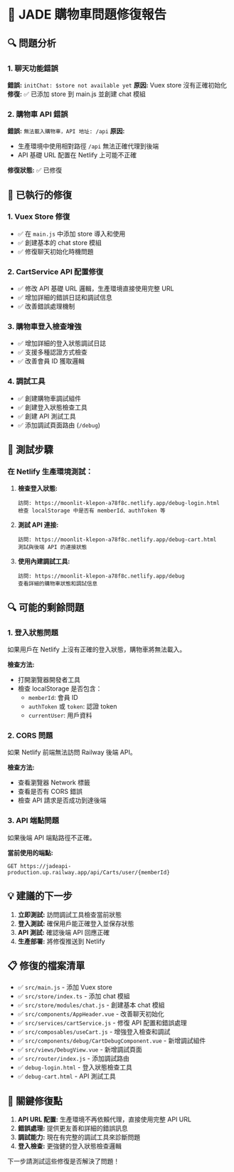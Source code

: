 # 🛒 JADE 購物車問題修復報告

## 🔍 問題分析

### 1. 聊天功能錯誤
**錯誤:** `initChat: $store not available yet`
**原因:** Vuex store 沒有正確初始化
**修復:** ✅ 已添加 store 到 main.js 並創建 chat 模組

### 2. 購物車 API 錯誤  
**錯誤:** `無法載入購物車，API 地址: /api`
**原因:** 
- 生產環境中使用相對路徑 `/api` 無法正確代理到後端
- API 基礎 URL 配置在 Netlify 上可能不正確

**修復狀態:** ✅ 已修復

## 🔧 已執行的修復

### 1. Vuex Store 修復
- ✅ 在 `main.js` 中添加 store 導入和使用
- ✅ 創建基本的 chat store 模組
- ✅ 修復聊天初始化時機問題

### 2. CartService API 配置修復
- ✅ 修改 API 基礎 URL 邏輯，生產環境直接使用完整 URL
- ✅ 增加詳細的錯誤日誌和調試信息
- ✅ 改善錯誤處理機制

### 3. 購物車登入檢查增強
- ✅ 增加詳細的登入狀態調試日誌
- ✅ 支援多種認證方式檢查
- ✅ 改善會員 ID 獲取邏輯

### 4. 調試工具
- ✅ 創建購物車調試組件
- ✅ 創建登入狀態檢查工具
- ✅ 創建 API 測試工具
- ✅ 添加調試頁面路由 (`/debug`)

## 🚀 測試步驟

### 在 Netlify 生產環境測試：

1. **檢查登入狀態:**
   ```
   訪問: https://moonlit-klepon-a78f8c.netlify.app/debug-login.html
   檢查 localStorage 中是否有 memberId、authToken 等
   ```

2. **測試 API 連接:**
   ```
   訪問: https://moonlit-klepon-a78f8c.netlify.app/debug-cart.html
   測試與後端 API 的連接狀態
   ```

3. **使用內建調試工具:**
   ```
   訪問: https://moonlit-klepon-a78f8c.netlify.app/debug
   查看詳細的購物車狀態和調試信息
   ```

## 🔍 可能的剩餘問題

### 1. 登入狀態問題
如果用戶在 Netlify 上沒有正確的登入狀態，購物車將無法載入。

**檢查方法:**
- 打開瀏覽器開發者工具
- 檢查 localStorage 是否包含：
  - `memberId`: 會員 ID
  - `authToken` 或 `token`: 認證 token
  - `currentUser`: 用戶資料

### 2. CORS 問題
如果 Netlify 前端無法訪問 Railway 後端 API。

**檢查方法:**
- 查看瀏覽器 Network 標籤
- 查看是否有 CORS 錯誤
- 檢查 API 請求是否成功到達後端

### 3. API 端點問題
如果後端 API 端點路徑不正確。

**當前使用的端點:**
```
GET https://jadeapi-production.up.railway.app/api/Carts/user/{memberId}
```

## 💡 建議的下一步

1. **立即測試:** 訪問調試工具檢查當前狀態
2. **登入測試:** 確保用戶能正確登入並保存狀態
3. **API 測試:** 確認後端 API 回應正確
4. **生產部署:** 將修復推送到 Netlify

## 📋 修復的檔案清單

- ✅ `src/main.js` - 添加 Vuex store
- ✅ `src/store/index.ts` - 添加 chat 模組  
- ✅ `src/store/modules/chat.js` - 創建基本 chat 模組
- ✅ `src/components/AppHeader.vue` - 改善聊天初始化
- ✅ `src/services/cartService.js` - 修復 API 配置和錯誤處理
- ✅ `src/composables/useCart.js` - 增強登入檢查和調試
- ✅ `src/components/debug/CartDebugComponent.vue` - 新增調試組件
- ✅ `src/views/DebugView.vue` - 新增調試頁面
- ✅ `src/router/index.js` - 添加調試路由
- ✅ `debug-login.html` - 登入狀態檢查工具
- ✅ `debug-cart.html` - API 測試工具

## 🎯 關鍵修復點

1. **API URL 配置:** 生產環境不再依賴代理，直接使用完整 API URL
2. **錯誤處理:** 提供更友善和詳細的錯誤訊息
3. **調試能力:** 現在有完整的調試工具來診斷問題
4. **登入檢查:** 更強健的登入狀態檢查邏輯

下一步請測試這些修復是否解決了問題！
